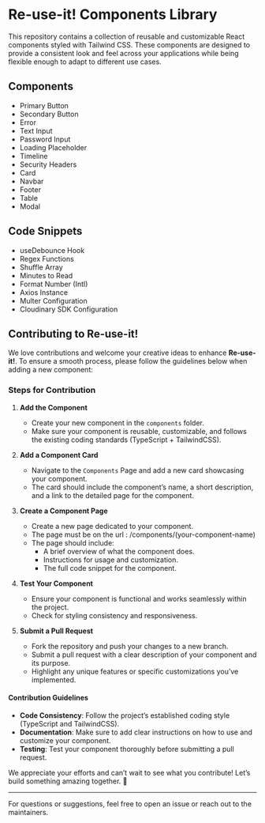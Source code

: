 # Re-use-it! Components Library

This repository contains a collection of reusable and customizable React components styled with Tailwind CSS. These components are designed to provide a consistent look and feel across your applications while being flexible enough to adapt to different use cases.

## Components

   - Primary Button
   - Secondary Button
   - Error
   - Text Input
   - Password Input
   - Loading Placeholder
   - Timeline
   - Security Headers
   - Card
   - Navbar
   - Footer
   - Table
   - Modal

## Code Snippets

   - useDebounce Hook
   - Regex Functions
   - Shuffle Array
   - Minutes to Read
   - Format Number (Intl)
   - Axios Instance
   - Multer Configuration
   - Cloudinary SDK Configuration


## Contributing to Re-use-it!  

We love contributions and welcome your creative ideas to enhance **Re-use-it!**. To ensure a smooth process, please follow the guidelines below when adding a new component:  

### Steps for Contribution  

1. **Add the Component**  
   - Create your new component in the `components` folder.  
   - Make sure your component is reusable, customizable, and follows the existing coding standards (TypeScript + TailwindCSS).  

2. **Add a Component Card**  
   - Navigate to the `Components` Page and add a new card showcasing your component.  
   - The card should include the component’s name, a short description, and a link to the detailed page for the component.  

3. **Create a Component Page**  
   - Create a new page dedicated to your component.  
   - The page must be on the url :  /components/(your-component-name)
   - The page should include:  
     - A brief overview of what the component does.  
     - Instructions for usage and customization.  
     - The full code snippet for the component.  

4. **Test Your Component**  
   - Ensure your component is functional and works seamlessly within the project.  
   - Check for styling consistency and responsiveness.  

5. **Submit a Pull Request**  
   - Fork the repository and push your changes to a new branch.  
   - Submit a pull request with a clear description of your component and its purpose.  
   - Highlight any unique features or specific customizations you’ve implemented.  

#### Contribution Guidelines  
- **Code Consistency**: Follow the project’s established coding style (TypeScript and TailwindCSS).  
- **Documentation**: Make sure to add clear instructions on how to use and customize your component.  
- **Testing**: Test your component thoroughly before submitting a pull request.  

We appreciate your efforts and can’t wait to see what you contribute! Let’s build something amazing together. 🚀  

---  

For questions or suggestions, feel free to open an issue or reach out to the maintainers.